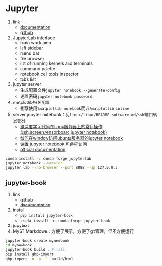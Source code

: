 # Jupyter

1. link
   * [documentation](https://jupyterlab.readthedocs.io/en/stable/)
   * [github](https://github.com/jupyterlab/jupyterlab)
2. JupyterLab interface
   * main work area
   * left sidebar
   * menu bar
   * file browser
   * list of running kernels and terminals
   * command palette
   * notebook cell tools inspector
   * tabs list
3. jupyter server
   * 生成配置文件`jupyter notebook --generate-config`
   * 设置密码`jupyter notebook password`
4. matplotlib相关配置
   * 推荐使用`%matplotlib notebook`而非`%matplotlib inline`
5. server jupyter notebook：见`linux/linux/README_software.md/ssh`端口转发部分
   * [跑深度学习代码在linux服务器上的常用操作(ssh,screen,tensorboard,jupyter notebook)](https://zhuanlan.zhihu.com/p/31457591?utm_source=wechat_session&utm_medium=social)
   * [如何在window访问ubuntu服务器的jupyter notebook](https://zhuanlan.zhihu.com/p/30845372)
   * [设置 jupyter notebook 可远程访问](http://www.jianshu.com/p/444c3ae23035)
   * [official documentation](http://jupyter-notebook.readthedocs.io/en/latest/public_server.html#notebook-server-security)

```bash
conda install -c conda-forge jupyterlab
jupyter notebook --version
jupyter lab --no-browser --port 8888 --ip 127.0.0.1
```

## jupyter-book

1. link
   * [github](https://github.com/executablebooks/jupyter-book)
   * [documentation](https://jupyterbook.org/index.html)
2. install
   * `pip install jupyter-book`
   * `cnoda install -c conda-forge jupyter-book`
3. jupytext
4. MyST Markdown：方便了展示，方便了git管理，但不方便运行

```bash
jupyter-book create mynewbook
cd mynewbook
jupyter-book build . #--all
pip install ghp-import
ghp-import -n -p -f _build/html
```
